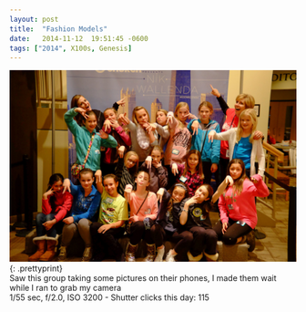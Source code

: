 ```yaml
---
layout: post
title:  "Fashion Models"
date:   2014-11-12  19:51:45 -0600
tags: ["2014", X100s, Genesis]
---
```

![:title](/images/2014/2014_1112_DSCF5575.jpg)
{: .prettyprint}  
Saw this group taking some pictures on their phones, I made them wait while I ran to grab my camera  
1/55 sec, f/2.0, ISO 3200 - Shutter clicks this day: 115